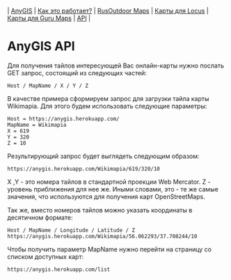 | [AnyGIS][01] | [Как это работает?][02] | [RusOutdoor Maps][03] | [Карты для Locus][04] | [Карты для Guru Maps][05] | [API][06] |


[01]: https://nnngrach.github.io/map-sources/index
[02]: https://nnngrach.github.io/map-sources/Web/Html/Description
[03]: https://nnngrach.github.io/map-sources/Web/Html/RusOutdoor
[04]: https://nnngrach.github.io/map-sources/Web/Html/Locus
[05]: https://nnngrach.github.io/map-sources/Web/Html/Galileo
[06]: https://nnngrach.github.io/map-sources/Web/Html/Api


# AnyGIS API

Для получения тайлов интересующей Вас онлайн-карты нужно послать GET запрос, состоящий из следующих частей:

```
Host / MapName / X / Y / Z
```

В качестве примера сформируем запрос для загрузки тайла карты Wikimapia. Для этого будем использовать следующие параметры:

```
Host = https://anygis.herokuapp.com/
MapName = Wikimapia
X = 619
Y = 320
Z = 10
```

Результирующий запрос будет выглядеть следующим образом:

```
https://anygis.herokuapp.com/Wikimapia/619/320/10
```

X ,Y - это номера тайлов в стандартной проекции Web Mercator. Z - уровень приближения для нее же. Иными словами, это - те же самые значения, что используются для получения карт OpenStreetMaps.


Так же, вместо номеров тайлов можно указать координаты в десятичном формате:

```
Host / MapName / Longitude / Latitude / Z
https://anygis.herokuapp.com/Wikimapia/56.062293/37.708244/10
```


Чтобы получить параметр MapName нужно перейти на страницу  со списком доступных карт:

```
https://anygis.herokuapp.com/list
```


